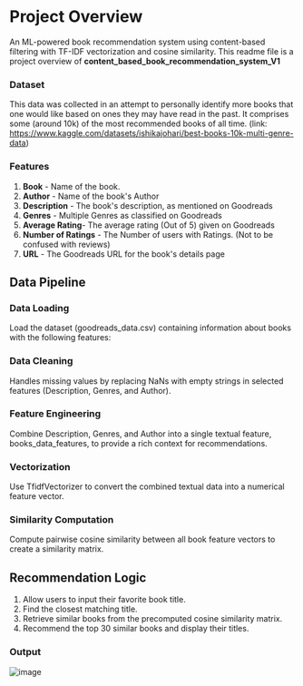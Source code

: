 # Project Overview

An ML-powered book recommendation system using content-based filtering with TF-IDF vectorization and cosine similarity.
This readme file is a project overview of **content_based_book_recommendation_system_V1**

### Dataset
This data was collected in an attempt to personally identify more books that one would like based on ones they may have read in the past.
It comprises some (around 10k) of the most recommended books of all time.
(link: https://www.kaggle.com/datasets/ishikajohari/best-books-10k-multi-genre-data)

### Features

1. **Book** - Name of the book.
2. **Author** - Name of the book's Author
3. **Description** - The book's description, as mentioned on Goodreads
4. **Genres** - Multiple Genres as classified on Goodreads
5. **Average Rating**- The average rating (Out of 5) given on Goodreads
6. **Number of Ratings** - The Number of users with Ratings. (Not to be confused with reviews)
7. **URL** - The Goodreads URL for the book's details page

## **Data Pipeline**
### **Data Loading**
Load the dataset (goodreads_data.csv) containing information about books with the following features:

### **Data Cleaning**
Handles missing values by replacing NaNs with empty strings in selected features (Description, Genres, and Author).

### **Feature Engineering**
Combine Description, Genres, and Author into a single textual feature, books_data_features, to provide a rich context for recommendations.

### **Vectorization**
Use TfidfVectorizer to convert the combined textual data into a numerical feature vector.

### **Similarity Computation**
Compute pairwise cosine similarity between all book feature vectors to create a similarity matrix.

## Recommendation Logic
1. Allow users to input their favorite book title.
2. Find the closest matching title.
3. Retrieve similar books from the precomputed cosine similarity matrix.
4. Recommend the top 30 similar books and display their titles.

### Output

![image](https://github.com/user-attachments/assets/3a16f9a6-c66a-47b6-b506-cff3adc78271)
